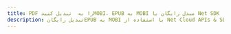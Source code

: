 ---title: PDF را به  تبدیل کنیدMOBI، EPUB به MOBI مبدل رایگان یا Net SDKdescription: تبدیل رایگانEPUB به MOBI با استفاده از Net Cloud APIs & SDK همچنین اسناد PDF را در Cloud ایجاد، ویرایش و رندر کنید.---